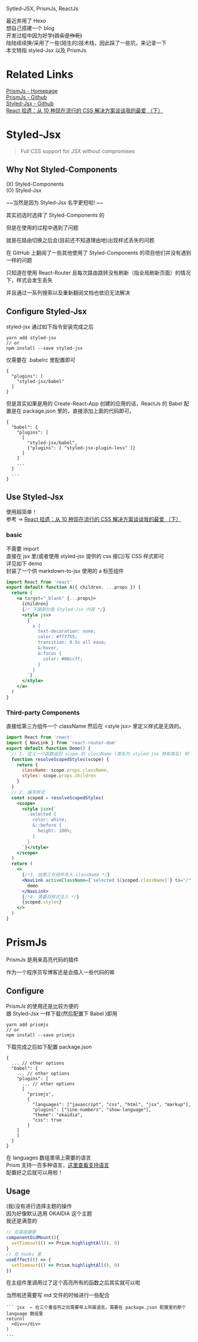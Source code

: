 Sytled-JSX, PrismJs, ReactJs

<!-- more --->

最近弃用了 Hexo  
想自己搭建一个 blog  
开发过程中因为好学~~(其实是作死)~~  
陆陆续续换/采用了一些(陌生的)技术栈，因此踩了一些坑，来记录一下  
本文特指 styled-Jsx 以及 PrismJs

# Related Links

[PrismJs - Homepage](https://prismjs.com/)  
[PrismJs - Github](https://github.com/PrismJS/prism/)  
[Styled-Jsx - Github](https://github.com/zeit/styled-jsx)  
[React 拾遗：从 10 种现在流行的 CSS 解决方案谈谈我的最爱 （下）](https://juejin.im/post/5b3dd2d25188251b193d2d7e)

# Styled-Jsx

> Full CSS support for JSX without compromises

## Why Not Styled-Components

(X) Styled-Components  
(O) Styled-Jsx

~~当然是因为 Styled-Jsx 名字更短啦! ~~

其实初选时选择了 Styled-Components 的

但是在使用的过程中遇到了问题

就是在路由切换之后会(目前还不知道理由地)出现样式丢失的问题

在 GitHub 上翻阅了一些其他使用了 Styled-Components 的项目他们并没有遇到一样的问题

只知道在使用 React-Router 且每次路由跳转没有刷新（指全局刷新页面）的情况下，样式会发生丢失

并且通过一系列搜索以及重新翻阅文档也依旧无法解决

## Configure Styled-Jsx

styled-jsx 通过如下指令安装完成之后

```markup
yarn add styled-jsx
// or
npm install --save styled-jsx
```

仅需要在 <inlineCode>.babelrc</inlineCode> 里配置即可

```markup
{
  "plugins": [
    "styled-jsx/babel"
  ]
}
```

但是其实如果是用的 <inlineCode>Create-React-App</inlineCode> 创建的应用的话，ReactJs 的 Babel 配置是在 <inlineCode>package.json</inlineCode> 里的，直接添加上面的代码即可。

```markup
{
  "babel": {
    "plugins": [
      [
        "styled-jsx/babel",
        {"plugins": [ "styled-jsx-plugin-less" ]}
      ]
    ]
    ...
  }
  ...
}
```

## Use Styled-Jsx

使用超简单！  
参考 → [React 拾遗：从 10 种现在流行的 CSS 解决方案谈谈我的最爱 （下）](https://juejin.im/post/5b3dd2d25188251b193d2d7e)

### basic

不需要 import  
直接在 jsx 里(或者使用 styled-jsx 提供的 css 接口)写 CSS 样式即可  
详见如下 demo  
封装了一个供 <inlineCode>markdown-to-jsx</inlineCode> 使用的 a 标签组件

```jsx
import React from 'react'
export default function A({ children, ...props }) {
  return (
    <a target="_blank" {...props}>
      {children}
      {/* 下面部分是 Styled-Jsx 内容 */}
      <style jsx>
        {`
          a {
            text-decoration: none;
            color: #ff7755;
            transition: 0.5s all ease;
            &:hover,
            &:focus {
              color: #00ccff;
            }
          }
        `}
      </style>
    </a>
  )
}
```

### Third-party Components

直接给第三方组件一个 className 然后在 <inlineCode>\<style jsx\></inlineCode> 里定义样式是无效的。

```jsx
import React from 'react'
import { NavLink } from 'react-router-dom'
export default function Demo() {
  // 1. 定义一个函数返回 scope 的 className (类名为 styled-jsx 特有类名) 和 styles (内容即 CSS 样式)
  function resolveScopedStyles(scope) {
    return {
      className: scope.props.className,
      styles: scope.props.children
    }
  }
  // 2. 编写样式
  const scoped = resolveScopedStyles(
    <scope>
      <style jsx>{`
        .selected {
          color: white;
          &::before {
            height: 100%;
          }
        }
      `}</style>
    </scope>
  )
  return (
    <>
      {/*3. 给第三方组件传入 className */}
      <NavLink activeClassName={`selected ${scoped.className}`} to="/" exact>
        demo
      </NavLink>
      {/*4. 需要将样式注入 */}
      {scoped.styles}
    </>
  )
}
```

# PrismJs

PrismJs 是用来高亮代码的插件

作为一个程序员写博客还是会插入一些代码的嘛

## Configure

PrismJs 的使用还是比较方便的  
跟 Styled-Jsx 一样下载(然后配置下 Babel )即用

```markup
yarn add prismjs
// or
npm install --save prismjs
```

下载完成之后如下配置 <inlineCode>package.json</inlineCode>

```markup
{
  ... // other options
  "babel": {
    ... // other options
    "plugins": [
      ... // other options
      [
        "prismjs",
        {
          "languages": ["javascript", "css", "html", "jsx", "markup"],
          "plugins": ["line-numbers", "show-language"],
          "theme": "okaidia",
          "css": true
        }
    ]
    ]
  }
}
```

在 languages 数组里填上需要的语言  
Prism 支持一百多种语言，[这里查看支持语言](https://prismjs.com/#supported-languages)  
配置好之后就可以用啦！

## Usage

(我)没有进行选择主题的操作  
因为好像默认选用 OKAIDIA 这个主题  
我还是满意的

```jsx
// 在类组建里
componentDidMount(){
  setTimeout(() => Prism.highlightAll(), 0)
}
// 在 hooks 里
useEffect(() => {
  setTimeout(() => Prism.highlightAll(), 0)
})
```

在主组件里调用过了这个高亮所有的函数之后其实就可以啦

当然啦还需要写 md 文件的时候进行一些配合

````markup
``` jsx  ← 在三个重音符之后需要带上所属语言。需要在 package.json 配置里的那个 language 数组里
return(
  <div></div>
)
...
````
